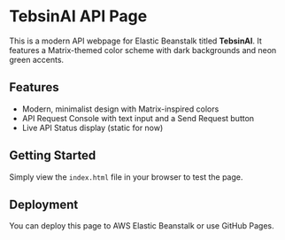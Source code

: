 # TebsinAI API Page

This is a modern API webpage for Elastic Beanstalk titled **TebsinAI**. It features a Matrix-themed color scheme with dark backgrounds and neon green accents.

## Features

- Modern, minimalist design with Matrix-inspired colors
- API Request Console with text input and a Send Request button
- Live API Status display (static for now)

## Getting Started

Simply view the `index.html` file in your browser to test the page.

## Deployment

You can deploy this page to AWS Elastic Beanstalk or use GitHub Pages.
